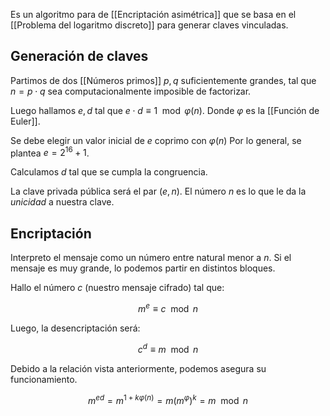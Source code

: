 Es un algoritmo para de [[Encriptación asimétrica]] que se basa en el [[Problema del logaritmo discreto]] para generar claves vinculadas.

## Generación de claves

Partimos de dos [[Números primos]] $p,q$ suficientemente grandes, tal que $n = p\cdot q$ sea computacionalmente imposible de factorizar.

Luego hallamos $e, d$ tal que $e \cdot d \equiv 1 \mod \varphi(n)$. Donde $\varphi$ es la [[Función de Euler]].

Se debe elegir un valor inicial de $e$ coprimo con $\varphi(n)$ Por lo general, se plantea $e = 2^{16} +1$.

Calculamos $d$ tal que se cumpla la congruencia.

La clave privada pública será el par $(e, n)$. El número $n$ es lo que le da la *unicidad* a nuestra clave.

## Encriptación

Interpreto el mensaje como un número entre natural menor a $n$. Si el mensaje es muy grande, lo podemos partir en distintos bloques.

Hallo el número $c$ (nuestro mensaje cifrado) tal que:

$$
m^e \equiv c \mod n
$$

Luego, la desencriptación será:

$$
c^d \equiv m \mod n
$$

Debido a la relación vista anteriormente, podemos asegura su funcionamiento.

$$
m^{ed} = m^{1 + k\varphi(n)} = m(m^{\varphi})^k = m \mod n
$$
